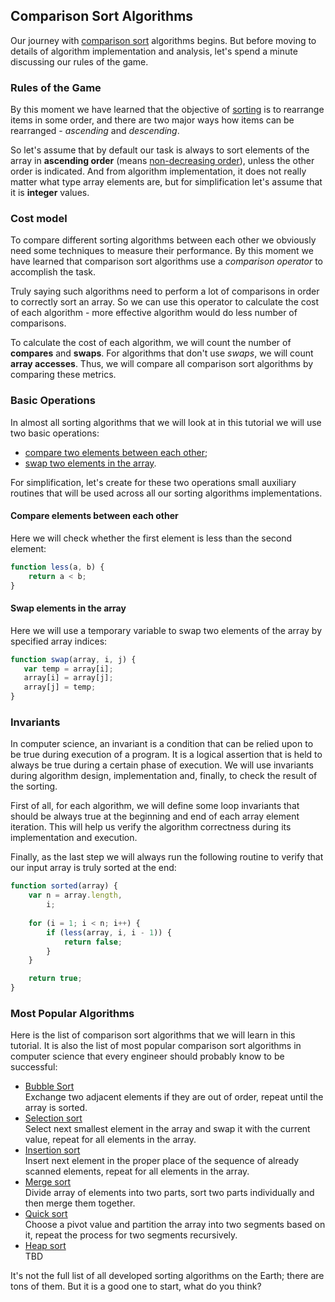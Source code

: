 ## Comparison Sort Algorithms
Our journey with [comparison sort][] algorithms begins. But before moving to details of algorithm implementation and analysis, let's spend a minute discussing our rules of the game.

### Rules of the Game
By this moment we have learned that the objective of [sorting][] is to rearrange items in some order, and there are two major ways how items can be rearranged - *ascending* and *descending*. 

So let's assume that by default our task is always to sort elements of the array in **ascending order** (means [non-decreasing order][]), unless the other order is indicated. And from algorithm implementation, it does not really matter what type array elements are, but for simplification let's assume that it is **integer** values.    

### Cost model
To compare different sorting algorithms between each other we obviously need some techniques to measure their performance. By this moment we have learned that comparison sort algorithms use a *comparison operator* to accomplish the task. 

Truly saying such algorithms need to perform a lot of comparisons in order to correctly sort an array. So we can use this operator to calculate the cost of each algorithm - more effective algorithm would do less number of comparisons. 

To calculate the cost of each algorithm, we will count the number of **compares** and **swaps**. For algorithms that don't use *swaps*, we will count **array accesses**. Thus, we will compare all comparison sort algorithms by comparing these metrics.

### Basic Operations
In almost all sorting algorithms that we will look at in this tutorial we will use two basic operations:

* [compare two elements between each other](#compare-elements-between-each-other);
* [swap two elements in the array](#swap-elements-in-the-array).

For simplification, let's create for these two operations small auxiliary routines that will be used across all our sorting algorithms implementations.

#### Compare elements between each other
Here we will check whether the first element is less than the second element:
```javascript
function less(a, b) {
    return a < b;
}
```

#### Swap elements in the array
Here we will use a temporary variable to swap two elements of the array by specified array indices:
 ```javascript
function swap(array, i, j) {
    var temp = array[i];
    array[i] = array[j];
    array[j] = temp;
}
 ```

### Invariants
In computer science, an invariant is a condition that can be relied upon to be true during execution of a program. It is a logical assertion that is held to always be true during a certain phase of execution. We will use invariants during algorithm design, implementation and, finally, to check the result of the sorting. 

First of all, for each algorithm, we will define some loop invariants that should be always true at the beginning and end of each array element iteration. This will help us verify the algorithm correctness during its implementation and execution.

Finally, as the last step we will always run the following routine to verify that our input array is truly sorted at the end:
```javascript
function sorted(array) {
    var n = array.length, 
        i;
  
    for (i = 1; i < n; i++) {
        if (less(array, i, i - 1)) {
            return false;
        }
    }

    return true;
}
```

### Most Popular Algorithms
Here is the list of comparison sort algorithms that we will learn in this tutorial. It is also the list of most popular comparison sort algorithms in computer science that every engineer should probably know to be successful:

 * [Bubble Sort][]  
 Exchange two adjacent elements if they are out of order, repeat until the array is sorted.
 * [Selection sort][]  
 Select next smallest element in the array and swap it with the current value, repeat for all elements in the array.
 * [Insertion sort][]  
 Insert next element in the proper place of the sequence of already scanned elements, repeat for all elements in the array.
 * [Merge sort][]  
 Divide array of elements into two parts, sort two parts individually and then merge them together.
 * [Quick sort][]  
 Choose a pivot value and partition the array into two segments based on it, repeat the process for two segments recursively.
 * [Heap sort][]  
 TBD

It's not the full list of all developed sorting algorithms on the Earth; there are tons of them. But it is a good one to start, what do you think? 

[sorting-algorithm]: https://en.wikipedia.org/wiki/Sorting_algorithm "Sorting Algorithm - Wikipedia"
[sorting]: https://en.wikipedia.org/wiki/Sorting "Sorting - Wikipedia"
[comparison sort]: https://en.wikipedia.org/wiki/Comparison_sort "Comparison Sort - Wikipedia" 
[non-decreasing order]: ../README.md#important-terms
[Bubble Sort]: bubble-sort/README.md
[Selection Sort]: selection-sort/README.md
[Insertion Sort]: insertion-sort/README.md
[Merge Sort]: merge-sort/README.md
[Quick Sort]: quick-sort/README.md
[Heap Sort]: heap-sort/README.md
